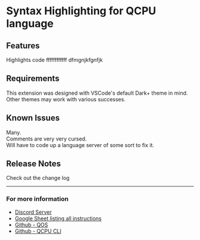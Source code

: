 # Syntax Highlighting for QCPU language


## Features
Highlights code
ffffffffffff
dfmgnjkfgnfjk
## Requirements

This extension was designed with VSCode's default Dark+ theme in mind.  
Other themes may work with various successes.  

## Known Issues

Many.  
Comments are very very cursed.  
Will have to code up a language server of some sort to fix it.  


## Release Notes

Check out the change log

-----------------------------------------------------------------------------------------------------------

### For more information

* [Discord Server](https://discord.gg/Nv8jzWg5j8)
* [Google Sheet listing all instructions](https://docs.google.com/spreadsheets/d/1-tPUTmeeIqXrqHCRS3xfTa6rvlclP2WCtQUhcKbS9gk/edit#gid=300981728)
* [Github - QOS](https://github.com/QSmally/QOS)
* [Github - QCPU CLI](https://github.com/QSmally/QCPU-CLI)
